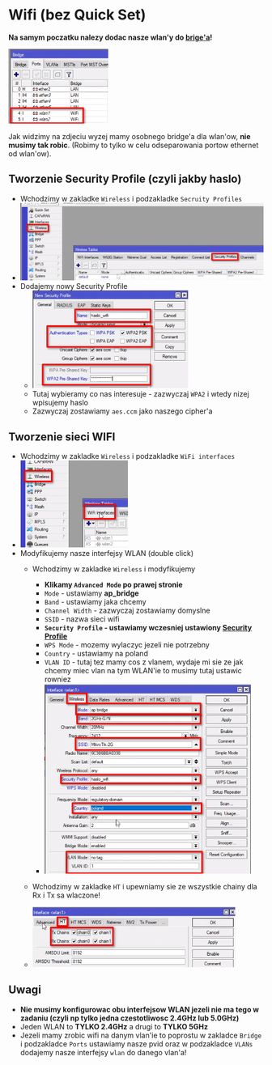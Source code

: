# Wifi (bez Quick Set)
**Na samym poczatku nalezy dodac nasze wlan'y do [brige'a](/mikrotik/Bridge.md)!**

![](/images/wifi_add_to_bridge.png)

Jak widzimy na zdjeciu wyzej mamy osobnego bridge'a dla wlan'ow, **nie musimy tak robic**. (Robimy to tylko w celu odseparowania portow ethernet od wlan'ow).

## Tworzenie Security Profile (czyli jakby haslo)
- Wchodzimy w zakladke `Wireless` i podzakladke `Secruity Profiles`
- ![](/images/wifi_security_profiles_tab.png)
- Dodajemy nowy Security Profile
  - ![](/images/wifi_new_security_profile.png)
  - Tutaj wybieramy co nas interesuje - zazwyczaj `WPA2` i wtedy nizej wpisujemy haslo
  - Zazwyczaj zostawiamy `aes.ccm` jako naszego cipher'a

## Tworzenie sieci WIFI
- Wchodzimy w zakladke `Wireless` i podzakladke `WiFi interfaces`
- ![](/images/wifi_wifi_inter_tab.png)
- Modyfikujemy nasze interfejsy WLAN (double click)
  - Wchodzimy w zakladke `Wireless` i modyfikujemy
    - **Klikamy `Advanced Mode` po prawej stronie**
    - `Mode` - ustawiamy **ap_bridge**
    - `Band` - ustawiamy jaka chcemy
    - `Channel Width` - zazwyczaj zostawiamy domyslne
    - `SSID` - nazwa sieci wifi
    - **`Security Profile` - ustawiamy wczesniej ustawiony [Security Profile](#tworzenie-security-profile-czyli-jakby-haslo)**
    - `WPS Mode` - mozemy wylaczyc jezeli nie potrzebny
    - `Country` - ustawiamy na poland
    - `VLAN ID` - tutaj tez mamy cos z vlanem, wydaje mi sie ze jak chcemy miec vlan na tym WLAN'ie to musimy tutaj ustawic rowniez
    - ![](/images/wifi_modify_wireless.png)
    
  - Wchodzimy w zakladke `HT` i upewniamy sie ze wszystkie chainy dla Rx i Tx sa wlaczone!
  - ![](/images/wifi_modify_ht.png)

## Uwagi
- **Nie musimy konfigurowac obu interfejsow WLAN jezeli nie ma tego w zadaniu (czyli np tylko jedna czestotliwosc 2.4GHz lub 5.0GHz)**
- Jeden WLAN to **TYLKO 2.4GHz** a drugi to **TYLKO 5GHz**
- Jezeli mamy zrobic wifi na danym vlan'ie to poprostu w zakladce `Bridge` i podzakladce `Ports` ustawiamy nasze pvid oraz w podzakladce `VLANs` dodajemy nasze interfejsy `wlan` do danego vlan'a!